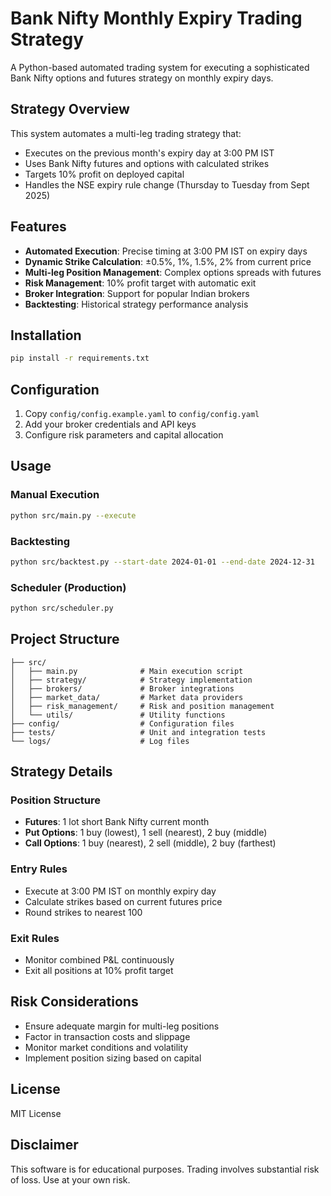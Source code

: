 # Bank Nifty Monthly Expiry Trading Strategy

A Python-based automated trading system for executing a sophisticated Bank Nifty options and futures strategy on monthly expiry days.

## Strategy Overview

This system automates a multi-leg trading strategy that:
- Executes on the previous month's expiry day at 3:00 PM IST
- Uses Bank Nifty futures and options with calculated strikes
- Targets 10% profit on deployed capital
- Handles the NSE expiry rule change (Thursday to Tuesday from Sept 2025)

## Features

- **Automated Execution**: Precise timing at 3:00 PM IST on expiry days
- **Dynamic Strike Calculation**: ±0.5%, 1%, 1.5%, 2% from current price
- **Multi-leg Position Management**: Complex options spreads with futures
- **Risk Management**: 10% profit target with automatic exit
- **Broker Integration**: Support for popular Indian brokers
- **Backtesting**: Historical strategy performance analysis

## Installation

```bash
pip install -r requirements.txt
```

## Configuration

1. Copy `config/config.example.yaml` to `config/config.yaml`
2. Add your broker credentials and API keys
3. Configure risk parameters and capital allocation

## Usage

### Manual Execution
```bash
python src/main.py --execute
```

### Backtesting
```bash
python src/backtest.py --start-date 2024-01-01 --end-date 2024-12-31
```

### Scheduler (Production)
```bash
python src/scheduler.py
```

## Project Structure

```
├── src/
│   ├── main.py              # Main execution script
│   ├── strategy/            # Strategy implementation
│   ├── brokers/             # Broker integrations
│   ├── market_data/         # Market data providers
│   ├── risk_management/     # Risk and position management
│   └── utils/               # Utility functions
├── config/                  # Configuration files
├── tests/                   # Unit and integration tests
└── logs/                    # Log files
```

## Strategy Details

### Position Structure
- **Futures**: 1 lot short Bank Nifty current month
- **Put Options**: 1 buy (lowest), 1 sell (nearest), 2 buy (middle)
- **Call Options**: 1 buy (nearest), 2 sell (middle), 2 buy (farthest)

### Entry Rules
- Execute at 3:00 PM IST on monthly expiry day
- Calculate strikes based on current futures price
- Round strikes to nearest 100

### Exit Rules
- Monitor combined P&L continuously
- Exit all positions at 10% profit target

## Risk Considerations

- Ensure adequate margin for multi-leg positions
- Factor in transaction costs and slippage
- Monitor market conditions and volatility
- Implement position sizing based on capital

## License

MIT License

## Disclaimer

This software is for educational purposes. Trading involves substantial risk of loss. Use at your own risk.
